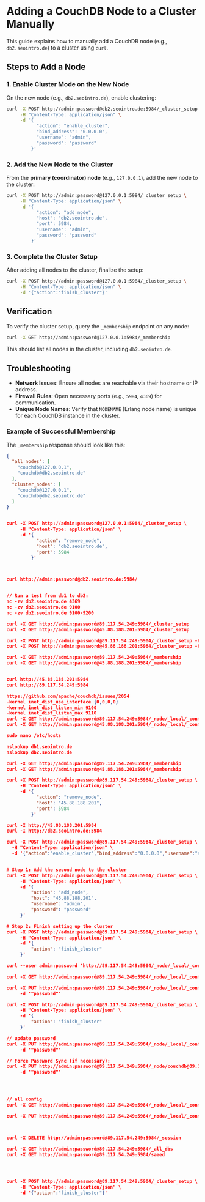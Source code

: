 # Adding a CouchDB Node to a Cluster Manually

This guide explains how to manually add a CouchDB node (e.g., `db2.seointro.de`) to a cluster using `curl`.

## Steps to Add a Node

### 1. Enable Cluster Mode on the New Node
On the new node (e.g., `db2.seointro.de`), enable clustering:

```bash
curl -X POST http://admin:password@db2.seointro.de:5984/_cluster_setup \
     -H "Content-Type: application/json" \
     -d '{
           "action": "enable_cluster",
           "bind_address": "0.0.0.0",
           "username": "admin",
           "password": "password"
         }'
```

### 2. Add the New Node to the Cluster
From the **primary (coordinator) node** (e.g., `127.0.0.1`), add the new node to the cluster:

```bash
curl -X POST http://admin:password@127.0.0.1:5984/_cluster_setup \
     -H "Content-Type: application/json" \
     -d '{
           "action": "add_node",
           "host": "db2.seointro.de",
           "port": 5984,
           "username": "admin",
           "password": "password"
         }'
```

### 3. Complete the Cluster Setup
After adding all nodes to the cluster, finalize the setup:

```bash
curl -X POST http://admin:password@127.0.0.1:5984/_cluster_setup \
     -H "Content-Type: application/json" \
     -d '{"action":"finish_cluster"}'
```

## Verification
To verify the cluster setup, query the `_membership` endpoint on any node:

```bash
curl -X GET http://admin:password@127.0.0.1:5984/_membership
```

This should list all nodes in the cluster, including `db2.seointro.de`.

## Troubleshooting

- **Network Issues**: Ensure all nodes are reachable via their hostname or IP address.
- **Firewall Rules**: Open necessary ports (e.g., `5984`, `4369`) for communication.
- **Unique Node Names**: Verify that `NODENAME` (Erlang node name) is unique for each CouchDB instance in the cluster.

### Example of Successful Membership
The `_membership` response should look like this:

```json
{
  "all_nodes": [
    "couchdb@127.0.0.1",
    "couchdb@db2.seointro.de"
  ],
  "cluster_nodes": [
    "couchdb@127.0.0.1",
    "couchdb@db2.seointro.de"
  ]
}


curl -X POST http://admin:password@127.0.0.1:5984/_cluster_setup \
     -H "Content-Type: application/json" \
     -d '{
           "action": "remove_node",
           "host": "db2.seointro.de",
           "port": 5984
         }'



curl http://admin:password@db2.seointro.de:5984/


// Run a test from db1 to db2:
nc -zv db2.seointro.de 4369
nc -zv db2.seointro.de 9100
nc -zv db2.seointro.de 9100-9200

curl -X GET http://admin:password@89.117.54.249:5984/_cluster_setup
curl -X GET http://admin:password@45.88.188.201:5984/_cluster_setup

curl -X POST http://admin:password@89.117.54.249:5984/_cluster_setup -H "Content-Type: application/json" -d '{"action": "finish_cluster"}'
curl -X POST http://admin:password@45.88.188.201:5984/_cluster_setup -H "Content-Type: application/json" -d '{"action": "finish_cluster"}'

curl -X GET http://admin:password@89.117.54.249:5984/_membership
curl -X GET http://admin:password@45.88.188.201:5984/_membership


curl http://45.88.188.201:5984
curl http://89.117.54.249:5984

https://github.com/apache/couchdb/issues/2054
-kernel inet_dist_use_interface {0,0,0,0}
-kernel inet_dist_listen_min 9100
-kernel inet_dist_listen_max 9110
curl -X GET http://admin:password@89.117.54.249:5984/_node/_local/_config/chttpd/bind_address
curl -X GET http://admin:password@45.88.188.201:5984/_node/_local/_config/chttpd/bind_address

sudo nano /etc/hosts

nslookup db1.seointro.de
nslookup db2.seointro.de

curl -X GET http://admin:password@89.117.54.249:5984/_membership
curl -X GET http://admin:password@45.88.188.201:5984/_membership

curl -X POST http://admin:password@89.117.54.249:5984/_cluster_setup \
     -H "Content-Type: application/json" \
     -d '{
           "action": "remove_node",
           "host": "45.88.188.201",
           "port": 5984
         }'

curl -I http://45.88.188.201:5984
curl -I http://db2.seointro.de:5984

curl -X POST http://admin:password@89.117.54.249:5984/_cluster_setup \
  -H "Content-Type: application/json" \
  -d '{"action":"enable_cluster","bind_address":"0.0.0.0","username":"admin","password":"password","node_count":3,"remote_node":"couchdb@45.88.188.201","remote_current_user":"admin","remote_current_password":"password"}'


# Step 1: Add the second node to the cluster
curl -X POST http://admin:password@89.117.54.249:5984/_cluster_setup \
     -H "Content-Type: application/json" \
     -d '{
         "action": "add_node",
         "host": "45.88.188.201",
         "username": "admin",
         "password": "password"
     }'

# Step 2: Finish setting up the cluster
curl -X POST http://admin:password@89.117.54.249:5984/_cluster_setup \
     -H "Content-Type: application/json" \
     -d '{
         "action": "finish_cluster"
     }'

curl --user admin:password 'http://89.117.54.249:5984/_node/_local/_config/couchdb/uuid'    

curl -X GET http://admin:password@89.117.54.249:5984/_node/_local/_config/admins

curl -X PUT http://admin:password@89.117.54.249:5984/_node/_local/_config/admins/saeed \
     -d '"password"'

curl -X POST http://admin:password@89.117.54.249:5984/_cluster_setup \
     -H "Content-Type: application/json" \
     -d '{
         "action": "finish_cluster"
     }'

// update password
curl -X PUT http://admin:password@89.117.54.249:5984/_node/_local/_config/admins/admin \
     -d '"password"'

// Force Password Sync (if necessary):
curl -X PUT http://admin:password@89.117.54.249:5984/_node/couchdb@89.117.54.249/_config/admins/admin \
     -d '"password"'     




// all config
curl -X GET http://admin:password@89.117.54.249:5984/_node/_local/_config

curl -X PUT http://admin:password@89.117.54.249:5984/_node/_local/_config/chttpd/require_valid_user -d '"true"'



curl -X DELETE http://admin:password@89.117.54.249:5984/_session

curl -X GET http://admin:password@89.117.54.249:5984/_all_dbs
curl -X GET http://admin:password@89.117.54.249:5984/saeed




curl -X POST http://admin:password@89.117.54.249:5984/_cluster_setup \
     -H "Content-Type: application/json" \
     -d '{"action":"finish_cluster"}'